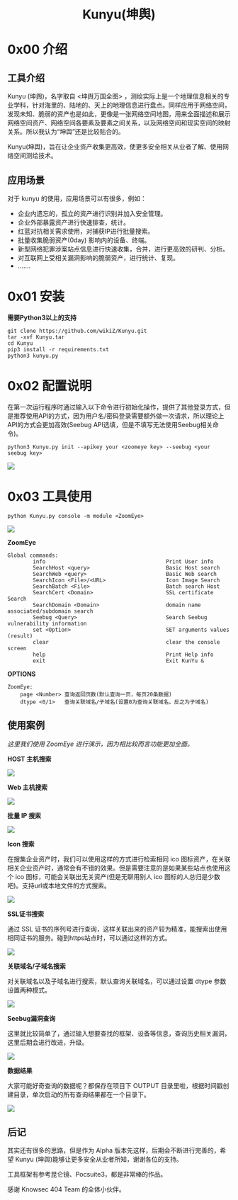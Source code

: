<h1 align="center">Kunyu(坤舆)</h1>

# 0x00 介绍

## 工具介绍

Kunyu (坤舆)，名字取自 <坤舆万国全图> ，测绘实际上是一个地理信息相关的专业学科，针对海里的、陆地的、天上的地理信息进行盘点。同样应用于网络空间，发现未知、脆弱的资产也是如此，更像是一张网络空间地图，用来全面描述和展示网络空间资产、网络空间各要素及要素之间关系，以及网络空间和现实空间的映射关系。所以我认为“坤舆”还是比较贴合的。

Kunyu(坤舆)，旨在让企业资产收集更高效，使更多安全相关从业者了解、使用网络空间测绘技术。

## 应用场景

对于 kunyu 的使用，应用场景可以有很多，例如：

* 企业内遗忘的，孤立的资产进行识别并加入安全管理。 
* 企业外部暴露资产进行快速排查，统计。
* 红蓝对抗相关需求使用，对捕获IP进行批量搜索。
* 批量收集脆弱资产(0day) 影响内的设备、终端。
* 新型网络犯罪涉案站点信息进行快速收集，合并，进行更高效的研判、分析。
* 对互联网上受相关漏洞影响的脆弱资产，进行统计、复现。
* .......

# 0x01 安装

**需要Python3以上的支持**

```
git clone https://github.com/wikiZ/Kunyu.git
tar -xvf Kunyu.tar
cd Kunyu
pip3 install -r requirements.txt
python3 kunyu.py
```

# 0x02 配置说明
在第一次运行程序时通过输入以下命令进行初始化操作，提供了其他登录方式，但是推荐使用API的方式，因为用户名/密码登录需要额外做一次请求，所以理论上API的方式会更加高效(Seebug API选填，但是不填写无法使用Seebug相关命令)。
```
python3 Kunyu.py init --apikey your <zoomeye key> --seebug <your seebug key>
```
![](./images/setinfo.png)

# 0x03 工具使用

```
python Kunyu.py console -m module <ZoomEye>
```
![](./images/info.png)

**ZoomEye**

```
Global commands:
        info                                      Print User info
        SearchHost <query>                        Basic Host search
        SearchWeb <query>                         Basic Web search
        SearchIcon <File>/<URL>                   Icon Image Search
        SearchBatch <File>                        Batch search Host
        SearchCert <Domain>                       SSL certificate Search
        SearchDomain <Domain>                     domain name associated/subdomain search
        Seebug <Query>                            Search Seebug vulnerability information
        set <Option>                              SET arguments values (result)
        clear                                     clear the console screen
        help                                      Print Help info
        exit                                      Exit KunYu &
```

**OPTIONS**

```
ZoomEye:
	page <Number> 查询返回页数(默认查询一页，每页20条数据)
	dtype <0/1>   查询关联域名/子域名(设置0为查询关联域名，反之为子域名)
```

## 使用案例

*这里我们使用 ZoomEye 进行演示，因为相比较而言功能更加全面。*

**HOST 主机搜索**

![](./images/searchhost.png)

**Web 主机搜索**

![](./images/searchweb.png)

**批量 IP 搜索**

![](./images/searchbatch.png)

**Icon 搜索**

在搜集企业资产时，我们可以使用这样的方式进行检索相同 ico 图标资产，在关联相关企业资产时，通常会有不错的效果。但是需要注意的是如果某些站点也使用这个 ico 图标，可能会关联出无关资产(但是无聊用别人 ico 图标的人总归是少数吧)。支持url或本地文件的方式搜索。

![](./images/searchico.png)

**SSL证书搜索**

通过 SSL 证书的序列号进行查询，这样关联出来的资产较为精准，能搜索出使用相同证书的服务。碰到https站点时，可以通过这样的方式。

![](./images/searchcert.png)

**关联域名/子域名搜索**

对关联域名以及子域名进行搜索，默认查询关联域名，可以通过设置 dtype 参数设置两种模式。

![](./images/searchdomain.png)

**Seebug漏洞查询**

这里就比较简单了，通过输入想要查找的框架、设备等信息，查询历史相关漏洞，这里后期会进行改进，升级。

![](./images/seebug.png)

**数据结果**

大家可能好奇查询的数据呢？都保存在项目下 OUTPUT 目录里啦，根据时间戳创建目录，单次启动的所有查询结果都在一个目录下。

![](./images/output.png)


## 后记

其实还有很多的思路，但是作为 Alpha 版本先这样，后期会不断进行完善的，希望 Kunyu (坤舆)能够让更多安全从业者所知，谢谢各位的支持。

工具框架有参考昆仑镜、Pocsuite3，都是非常棒的作品。

感谢 Knowsec 404 Team 的全体小伙伴。

